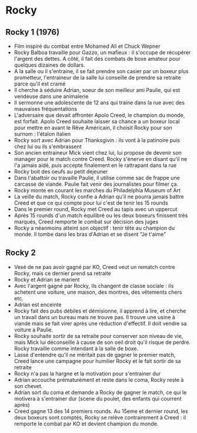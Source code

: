 # Rocky

## Rocky 1 (1976)

- Film inspiré du combat entre Mohamed Ali et Chuck Wepner
- Rocky Balboa travaille pour Gazzo, un mafieux : il s'occupe de récupérer l'argent des dettes. A côté, il fait des combats de boxe amateur pour quelques dizaines de dollars.
- A la salle ou il s'entraine, il se fait prendre son casier par un boxeur plus prometteur, l'entraineur de la salle lui conseille de prendre sa retraite parce qu'il est cramé
- Il cherche à séduire Adrian, soeur de son meilleur ami Paulie, qui est vendeuse dans une animalerie
- Il sermonne une adolescente de 12 ans qui traine dans la rue avec des mauvaises fréquentations
- L'adversaire que devait affronter Apolo Creed, le champion du monde, est forfait. Apolo Creed souhaite laisser sa chance a un boxeur local pour mettre en avant le Rêve Américain, il choisit Rocky pour son surnom : l'étalon italien
- Rocky sort avec Adrian pour Thanksgivin : ils vont à la patinoire puis chez lui ou ils s'embrassent
- Son ancien entraineur Mick vient chez lui, lui propose de devenir son manager pour le match contre Creed. Rocky s'énerve en disant qu'il ne l'a jamais aidé, puis accepte finalement en le rattrapant dans la rue
- Rocky boit des oeufs au petit dejeuner
- Dans l'abattoir ou travaille Paulie, il utilise comme sac de frappe une carcasse de viande. Paulie fait venir des journalistes pour filmer ça.
- Rocky monte en courant les marches du Philadelphia Museum of Art
- La veille du match, Rocky confie a Adrian qu'il ne pourra jamais battre Creed et que ce qui compte pour lui c'est de tenir les 15 rounds
- Dans le premier round, Rocky met Creed au tapis avec un uppercut
- Après 15 rounds d'un match équilibré ou les deux boxeurs finissent très marqués, Creed remporte le combat sur décision des juges
- Rocky a néanmoins atteint son objectif : tenir tête au champion du monde. Il tombe dans les bras d'Adrian et se disent "Je t'aime"

## Rocky 2

- Vexé de ne pas avoir gagné par KO, Creed veut un rematch contre Rocky, mais ce dernier prend sa retraite
- Rocky et Adrian se marient
- Avec l'argent gagné par Rocky, ils changent de classe sociale : ils achetent une voiture, une maison, des montres, des vêtements chers etc.
- Adrian est enceinte
- Rocky fait des pubs débiles et démisionne, il apprend à lire, et cherche un travail dans un bureau mais ne trouve pas. Il trouve une usine à viande mais se fait virer après une réduction d'effectif. Il doit vendre sa voiture a Paulie.
- Rocky souhaite sortir de sa retraite pour conserver son niveau de vie, mais Mick lui déconseille à cause de son oeil droit qu'il risque de perdre. Rocky travaille comme intendant à la salle de boxe.
- Lassé d'entendre qu'il ne méritait pas de gagner le premier match, Creed lance une campagne pour humilier Rocky et le fait sortir de sa retraite
- Rocky n'a pas la hargne et la motivation pour s'entrainer dur
- Adrian accouche prématurément et reste dans le coma, Rocky reste à son chevet.
- Adrian sort du coma et demande a Rocky de gagner le match, ce qui le motivera à s'entrainer dur (scene du poulet, des enfants qui courrent après)
- Creed gagne 13 des 14 premiers rounds. Au 15eme et dernier round, les deux boxeurs sont comptés, Rocky se relève contrairement à Creed : il remporte le combat par KO et devient champion du monde.